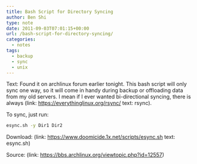 ```yaml
---
title: Bash Script for Directory Syncing
author: Ben Shi
type: note
date: 2011-09-03T07:01:15+00:00
url: /bash-script-for-directory-syncing/
categories:
  - notes
tags:
  - backup
  - sync
  - unix
---
```


Text: Found it on archlinux forum earlier tonight. This bash script will only sync one way, so it will come in handy during backup or offloading data from my old servers. I mean if I ever wanted bi-directional syncing, there is always (link: https://everythinglinux.org/rsync/ text: rsync).

To sync, just run:

```bash
esync.sh -y Dir1 Dir2
```

Download: (link: https://www.doomicide.1x.net/scripts/esync.sh text: esync.sh)

Source: (link: https://bbs.archlinux.org/viewtopic.php?id=12557)
